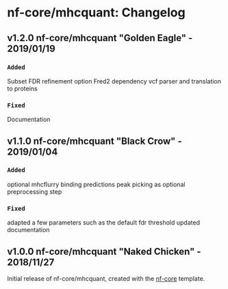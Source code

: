 # nf-core/mhcquant: Changelog

## v1.2.0 nf-core/mhcquant "Golden Eagle" - 2019/01/19

### `Added`
Subset FDR refinement option
Fred2 dependency
vcf parser and translation to proteins

### `Fixed`
Documentation

## v1.1.0 nf-core/mhcquant "Black Crow" - 2019/01/04

### `Added`
optional mhcflurry binding predictions
peak picking as optional preprocessing step

### `Fixed`
adapted a few parameters such as the default fdr threshold
updated documentation

## v1.0.0 nf-core/mhcquant "Naked Chicken" - 2018/11/27
Initial release of nf-core/mhcquant, created with the [nf-core](http://nf-co.re/) template.
